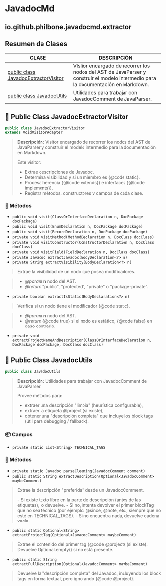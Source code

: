 # JavadocMd

## io.github.philbone.javadocmd.extractor

## Resumen de Clases


|CLASE|DESCRIPCIÓN|
|---|---|
|[public class JavadocExtractorVisitor](#-public-class-javadocextractorvisitor)|Visitor encargado de recorrer los nodos del AST de JavaParser y construir el modelo intermedio para la documentación en Markdown.
|[public class JavadocUtils](#-public-class-javadocutils)|Utilidades para trabajar con JavadocComment de JavaParser.
## 📘 Public Class JavadocExtractorVisitor

```java
public class JavadocExtractorVisitor
extends VoidVisitorAdapter
```
> **Descripción:**
> Visitor encargado de recorrer los nodos del AST de JavaParser y construir el
> modelo intermedio para la documentación en Markdown.
> 
> <p>Este visitor:</p>
> <ul>
>   <li>Extrae descripciones de Javadoc.</li>
>   <li>Determina visibilidad y si un miembro es {@code static}.</li>
>   <li>Procesa herencia ({@code extends}) e interfaces ({@code implements}).</li>
>   <li>Registra métodos, constructores y campos de cada clase.</li>
> </ul>

### 🧮 Métodos

- `public void visit(ClassOrInterfaceDeclaration n, DocPackage docPackage)`
- `public void visit(EnumDeclaration n, DocPackage docPackage)`
- `public void visit(RecordDeclaration n, DocPackage docPackage)`
- `private void visitMethod(MethodDeclaration n, DocClass docClass)`
- `private void visitConstructor(ConstructorDeclaration n, DocClass docClass)`
- `private void visitField(FieldDeclaration n, DocClass docClass)`
- `private Javadoc extractJavadoc(BodyDeclaration<?> n)`
- `private String extractVisibility(BodyDeclaration<?> n)`
> Extrae la visibilidad de un nodo que posea modificadores.

> - *@param* **n** nodo del AST.
> - *@return* "public", "protected", "private" o "package-private".
- `private boolean extractIsStatic(BodyDeclaration<?> n)`
> Verifica si un nodo tiene el modificador {@code static}.

> - *@param* **n** nodo del AST.
> - *@return* {@code true} si el nodo es estático, {@code false} en caso contrario.
- `private void extractProjectNameAndDescription(ClassOrInterfaceDeclaration n, DocPackage docPackage, DocClass docClass)`
## 📘 Public Class JavadocUtils

```java
public class JavadocUtils
```
> **Descripción:**
> Utilidades para trabajar con JavadocComment de JavaParser.
> <p>
> Provee métodos para:
> <ul>
>   <li>extraer una descripción "limpia" (heurística configurable),</li>
>   <li>extraer la etiqueta @project (si existe),</li>
>   <li>obtener una "descripción completa" que incluye los block tags (útil para debugging / fallback).</li>
> </ul>

### 📦 Campos

- `private static List<String> TECHNICAL_TAGS`
### 🧮 Métodos

- `private static Javadoc parseCleaning(JavadocComment comment)`
- `public static String extractDescription(Optional<JavadocComment> maybeComment)`
> Extrae la descripción "preferida" desde un JavadocComment.
> <p>
>  - Si existe texto libre en la parte de descripción (antes de las etiquetas), lo devuelve.
>  - Si no, intenta devolver el primer blockTag que no sea técnico
>    (por ejemplo: @since, @note, etc., siempre que no esté en TECHNICAL_TAGS).
>  - Si no encuentra nada, devuelve cadena vacía.

- `public static Optional<String> extractProjectTag(Optional<JavadocComment> maybeComment)`
> Extrae el contenido del primer tag {@code @project} (si existe).
> Devuelve Optional.empty() si no está presente.

- `public static String extractFullDescription(Optional<JavadocComment> maybeComment)`
> Devuelve la "descripción completa" del Javadoc, incluyendo los block tags
> en forma textual, pero ignorando {@code @project}.

